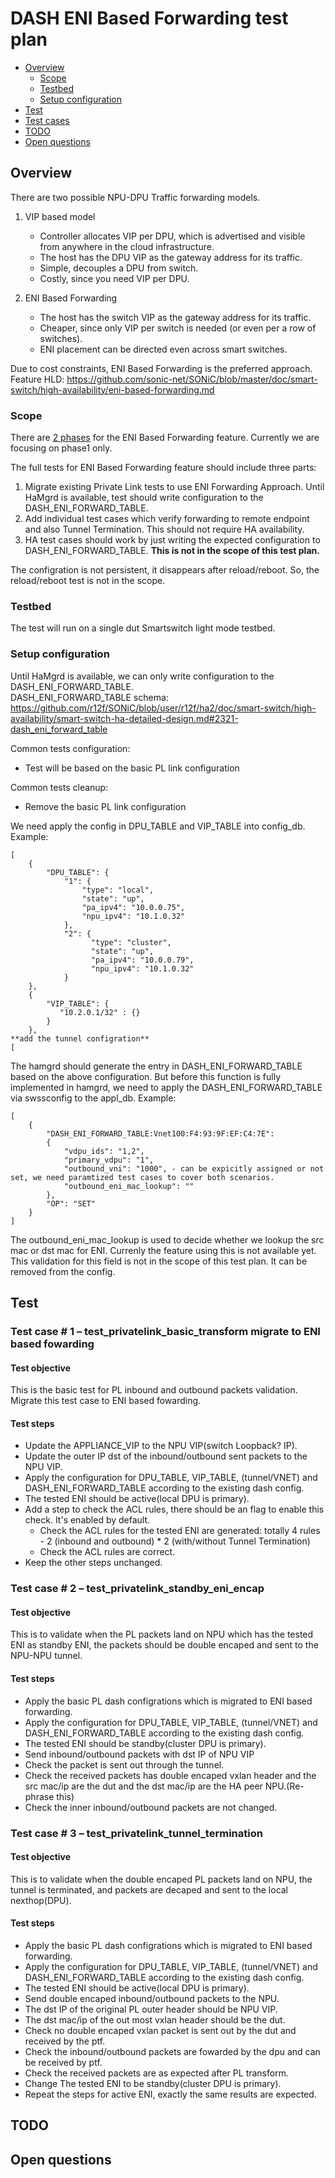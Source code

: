 
# DASH ENI Based Forwarding test plan

* [Overview](#Overview)
   * [Scope](#Scope)
   * [Testbed](#Testbed)
   * [Setup configuration](#Setup%20configuration)
* [Test](#Test)
* [Test cases](#Test%20cases)
* [TODO](#TODO)
* [Open questions](#Open%20questions)

## Overview
There are two possible NPU-DPU Traffic forwarding models.

1) VIP based model
    * Controller allocates VIP per DPU, which is advertised and visible from anywhere in the cloud infrastructure.
    * The host has the DPU VIP as the gateway address for its traffic.
    * Simple, decouples a DPU from switch.
    * Costly, since you need VIP per DPU.

2) ENI Based Forwarding
    * The host has the switch VIP as the gateway address for its traffic.
    * Cheaper, since only VIP per switch is needed (or even per a row of switches). 
    * ENI placement can be directed even across smart switches.

Due to cost constraints, ENI Based Forwarding is the preferred approach. 
Feature HLD: https://github.com/sonic-net/SONiC/blob/master/doc/smart-switch/high-availability/eni-based-forwarding.md  

  
### Scope
There are [2 phases](https://github.com/sonic-net/SONiC/blob/master/doc/smart-switch/high-availability/eni-based-forwarding.md?plain=1#L102-L115) for the ENI Based Forwarding feature.
Currently we are focusing on phase1 only.

The full tests for ENI Based Forwarding feature should include three parts:
1. Migrate existing Private Link tests to use ENI Forwarding Approach. Until HaMgrd is available, test should write configuration to the DASH_ENI_FORWARD_TABLE.
2. Add individual test cases which verify forwarding to remote endpoint and also Tunnel Termination. This should not require HA availability.
3. HA test cases should work by just writing the expected configuration to DASH_ENI_FORWARD_TABLE. **This is not in the scope of this test plan.**

The configration is not persistent, it disappears after reload/reboot. So, the reload/reboot test is not in the scope.

### Testbed
The test will run on a single dut Smartswitch light mode testbed. 

### Setup configuration
Until HaMgrd is available, we can only write configuration to the DASH_ENI_FORWARD_TABLE.  
DASH_ENI_FORWARD_TABLE schema: https://github.com/r12f/SONiC/blob/user/r12f/ha2/doc/smart-switch/high-availability/smart-switch-ha-detailed-design.md#2321-dash_eni_forward_table  

Common tests configuration:
- Test will be based on the basic PL link configuration 

Common tests cleanup:
- Remove the basic PL link configuration

We need apply the config in DPU_TABLE and VIP_TABLE into config_db.
Example:
```
[​
    {
        "DPU_TABLE": {
            "1": {
                "type": "local",
                "state": "up",
                "pa_ipv4": "10.0.0.75",
                "npu_ipv4": "10.1.0.32"
            },
            "2": {
                  "type": "cluster",
                  "state": "up",
                  "pa_ipv4": "10.0.0.79",
                  "npu_ipv4": "10.1.0.32"
            }
    },
    {
        "VIP_TABLE": {
           "10.2.0.1/32" : {}
        }
    },
**add the tunnel configration**
[
```

The hamgrd should generate the entry in DASH_ENI_FORWARD_TABLE based on the above configuration.
But before this function is fully implemented in hamgrd, we need to apply the DASH_ENI_FORWARD_TABLE via swssconfig to the appl_db.
Example:
```
[​
    {​
        "DASH_ENI_FORWARD_TABLE:Vnet100:F4:93:9F:EF:C4:7E":
        {
            "vdpu_ids": "1,2",
            "primary_vdpu": "1",
            "outbound_vni": "1000", - can be expicitly assigned or not set, we need paramtized test cases to cover both scenarios.
            "outbound_eni_mac_lookup": ""
        },​
        "OP": "SET"​
    }​
]​
```
The outbound_eni_mac_lookup is used to decide whether we lookup the src mac or dst mac for ENI. Currenly the feature using this is not available yet. This validation for this field is not in the scope of this test plan. It can be removed from the config.




## Test
### Test case # 1 – test_privatelink_basic_transform migrate to ENI based fowarding
#### Test objective
This is the basic test for PL inbound and outbound packets validation. Migrate this test case to ENI based fowarding.
#### Test steps
* Update the APPLIANCE_VIP to the NPU VIP(switch Loopback? IP).
* Update the outer IP dst of the inbound/outbound sent packets to the NPU VIP.
* Apply the configuration for DPU_TABLE, VIP_TABLE, (tunnel/VNET) and DASH_ENI_FORWARD_TABLE according to the existing dash config.
* The tested ENI should be active(local DPU is primary).
* Add a step to check the ACL rules, there should be an flag to enable this check. It's enabled by default.
  * Check the ACL rules for the tested ENI are generated: totally 4 rules - 2 (inbound and outbound) * 2 (with/without Tunnel Termination)
  * Check the ACL rules are correct.
* Keep the other steps unchanged.

### Test case # 2 – test_privatelink_standby_eni_encap
#### Test objective
This is to validate when the PL packets land on NPU which has the tested ENI as standby ENI, the packets should be double encaped and sent to the NPU-NPU tunnel.
#### Test steps
* Apply the basic PL dash configrations which is migrated to ENI based forwarding.
* Apply the configuration for DPU_TABLE, VIP_TABLE, (tunnel/VNET) and DASH_ENI_FORWARD_TABLE according to the existing dash config.
* The tested ENI should be standby(cluster DPU is primary).
* Send inbound/outbound packets with dst IP of NPU VIP
* Check the packet is sent out through the tunnel.
* Check the received packets has double encaped vxlan header and the src mac/ip are the dut and the dst mac/ip are the HA peer NPU.(Re-phrase this)
* Check the inner inbound/outbound packets are not changed.

### Test case # 3 – test_privatelink_tunnel_termination
#### Test objective
This is to validate when the double encaped PL packets land on NPU, the tunnel is terminated, and packets are decaped and sent to the local nexthop(DPU).
#### Test steps
* Apply the basic PL dash configrations which is migrated to ENI based forwarding.
* Apply the configuration for DPU_TABLE, VIP_TABLE, (tunnel/VNET) and DASH_ENI_FORWARD_TABLE according to the existing dash config.
* The tested ENI should be active(local DPU is primary).
* Send double encaped inbound/outbound packets to the NPU.
* The dst IP of the original PL outer header should be NPU VIP.
* The dst mac/ip of the out most vxlan header should be the dut.
* Check no double encaped vxlan packet is sent out by the dut and received by the ptf.
* Check the inbound/outbound packets are fowarded by the dpu and can be received by ptf.
* Check the received packets are as expected after PL transform.
* Change The tested ENI to be standby(cluster DPU is primary).
* Repeat the steps for active ENI, exactly the same results are expected.

## TODO


## Open questions
